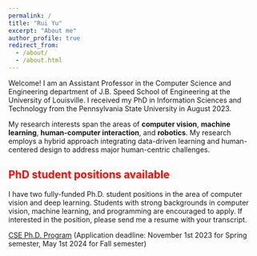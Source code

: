 ```yaml
---
permalink: /
title: "Rui Yu"
excerpt: "About me"
author_profile: true
redirect_from: 
  - /about/
  - /about.html
---
```

Welcome! I am an Assistant Professor in the Computer Science and Engineering department of J.B. Speed School of Engineering at the University of Louisville. I received my PhD in Information Sciences and Technology from the Pennsylvania State University in August 2023.

My research interests span the areas of **computer vision**, **machine learning**, **human-computer interaction**, and **robotics**. My research employs a hybrid approach integrating data-driven learning and human-centered design to address major human-centric challenges.

## <span style="color: red;">PhD student positions available</span>

I have two fully-funded Ph.D. student positions in the area of computer vision and deep learning. Students with strong backgrounds in computer vision, machine learning, and programming are encouraged to apply. If interested in the position, please send me a resume with your transcript.

[CSE Ph.D. Program](https://catalog.louisville.edu/graduate/programs-study/doctor-philosophy-computer-science-engineering/)
(Application deadline: November 1st 2023 for Spring semester, May 1st 2024 for Fall semester)
